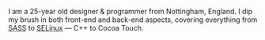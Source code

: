 I am a 25-year old designer & programmer from Nottingham, England. I dip my brush in both front-end and back-end aspects, covering everything from <abbr title="Syntatically Awesome Style Sheets">SASS</abbr> to <abbr title="Secure Linux">SELinux</abbr> — C++ to Cocoa Touch.
